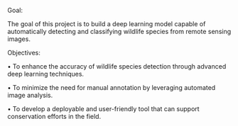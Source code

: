Goal:

The goal of this project is to build a deep learning model capable of automatically detecting and classifying wildlife species from remote sensing images.

Objectives:

• To enhance the accuracy of wildlife species detection through advanced deep learning techniques.

• To minimize the need for manual annotation by leveraging automated image analysis.

• To develop a deployable and user-friendly tool that can support conservation efforts in the field.

